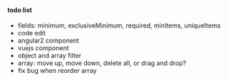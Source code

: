 #### todo list

+ fields: minimum, exclusiveMinimum, required, minItems, uniqueItems
+ code edit
+ angular2 component
+ vuejs component
+ object and array filter
+ array: move up, move down, delete all, or drag and drop?
+ fix bug when reorder array
